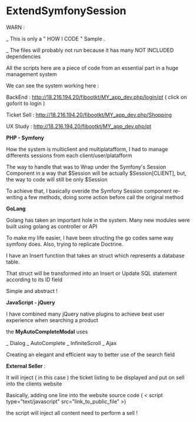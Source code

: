 # ExtendSymfonySession


WARN : 

_ This is only a " HOW I CODE " Sample . 

_ The files will probably not run because it has many NOT INCLUDED dependencies


All the scripts here are a piece of code from an essential part in a huge management system


We can see the system working here :

BackEnd : http://18.216.194.20/fibootkt/MY_app_dev.php/login/pt ( click on goforit to login )

Ticket Sell : http://18.216.194.20/fibootkt/MY_app_dev.php/Shopping

UX Study : http://18.216.194.20/fibootkt/MY_app_dev.php/pt



<b>PHP - Symfony </b>

How the system is multiclient and multiplatafform, I had to manage differents sessions from each client/user/platafform


The way to handle that was to Wrap under the Symfony's Session Component in a way that 
$Session will be actually $Session[CLIENT], but, the way to code will still be only $Session  


To achieve that, I basically overide the Symfony Session component re-writing a few methods, doing some action before call the original method  




<b>GoLang</b> 

Golang has taken an important hole in the system. Many new modules were built using golang as controller or API 

To make my life easier, I have been structing the go codes same way symfony does. Also, trying to replicate Doctrine.

I have an Insert function that takes an struct which represents a database table.

That struct will be transformed into an Insert or Update SQL statement according to its ID field 

Simple and abstract !


<b>JavaScript - jQuery</b>

I have combined many jQuery native plugins to achieve best user experience when searching a product

the <b>MyAutoCompleteModal</b> uses 

_ Dialog
_ AutoComplete
_ InfiniteScroll
_ Ajax 

Creating an elegant and efficient way to better use of the search field



<b>External Seller </b>:

It will inject ( in this case ) the ticket listing to be displayed and put on sell into the clients website

Basically, adding one line into the website source code 
( < script type="text/javascript" src="link_to_public_file" >)

the script will inject all content need to perform a sell !




